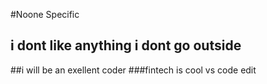 #Noone Specific
## i dont like anything i dont go outside
##i will be an exellent coder
###fintech is cool
vs code edit
